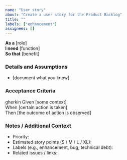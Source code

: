 ```yaml
---
name: "User story"
about: "Create a user story for the Product Backlog"
title: ""
labels: ["enhancement"]
assignees: []
---
```


**As a** [role]  
**I need** [function]  
**So that** [benefit]  
      
### Details and Assumptions
* [document what you know]

### Acceptance Criteria
gherkin
Given [some context]  
When [certain action is taken]  
Then [the outcome of action is observed]

### Notes / Additional Context
- Priority:
- Estimated story points (S / M / L / XL):
- Labels (e.g., enhancement, bug, technical debt):
- Related issues / links:
